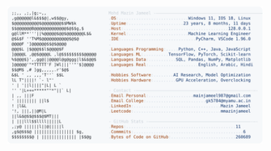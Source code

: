 <picture>
  <source srcset="https://raw.githubusercontent.com/mmazinjameel/mmazinjameel/main/dark_mode.svg?v=1752703865" media="(prefers-color-scheme: dark)">
  <img src="https://raw.githubusercontent.com/mmazinjameel/mmazinjameel/main/light_mode.svg?v=1752703865">
</picture>
